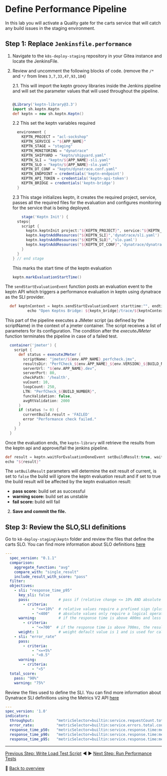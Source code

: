 # Define Performance Pipeline

In this lab you will activate a Quality gate for the carts service that will catch any build issues in the staging environment.

## Step 1: Replace `Jenkinsfile.performance`

1. Navigate to the `k8s-deploy-staging` repository in your Gitea instance and locate the JenkinsFile.
1. Review and uncomment the following blocks of code. (remove the  `/*` and `*/` from lines `3,7,33,47,93,184`)

    2.1. This will import the keptn groovy libraries inside the Jenkins pipeline and will set the parameter values that will used throughout the pipeline.
    ```groovy
    
    @Library('keptn-library@3.3')
    import sh.keptn.Keptn
    def keptn = new sh.keptn.Keptn()
    ```
    2.2 This set the keptn variables required
    ```groovy
      environment {
        KEPTN_PROJECT = "acl-sockshop"
        KEPTN_SERVICE = "${APP_NAME}"
        KEPTN_STAGE = "staging"
        KEPTN_MONITORING = "dynatrace"
        KEPTN_SHIPYARD = "keptn/shipyard.yaml"
        KEPTN_SLI = "keptn/${APP_NAME}-sli.yaml"
        KEPTN_SLO = "keptn/${APP_NAME}-slo.yaml"
        KEPTN_DT_CONF = "keptn/dynatrace.conf.yaml"
        KEPTN_ENDPOINT = credentials('keptn-endpoint')
        KEPTN_API_TOKEN = credentials('keptn-api-token')
        KEPTN_BRIDGE = credentials('keptn-bridge')
      }
    ```
    2.3 This stage initializes keptn, it creates the required project, service, passes all the required files for the evaluation and configures monitoring for the service that is being deployed.
    ```groovy
        stage('Keptn Init') {
      steps{
        script {
          keptn.keptnInit project:"${KEPTN_PROJECT}", service:"${KEPTN_SERVICE}", stage:"${KEPTN_STAGE}", monitoring:"${KEPTN_MONITORING}", shipyard: "${KEPTN_SHIPYARD}"
          keptn.keptnAddResources("${KEPTN_SLI}",'dynatrace/sli.yaml')
          keptn.keptnAddResources("${KEPTN_SLO}",'slo.yaml')
          keptn.keptnAddResources("${KEPTN_DT_CONF}",'dynatrace/dynatrace.conf.yaml')          
        }
      }
    } // end stage
    ```
    This marks the start time of the keptn evaluation

    ```groovy
    keptn.markEvaluationStartTime()
    ```
  The `sendStartEvaluationEvent` function posts an evaluation event to the keptn API which triggers a performance evaluation in keptn using dynatrace as the SLI provider.

  ```groovy
    def keptnContext = keptn.sendStartEvaluationEvent starttime:"", endtime:""
            echo "Open Keptns Bridge: ${keptn_bridge}/trace/${keptnContext}"
  ```

  This part of the pipeline executes a JMeter script (as defined by the scriptName) in the context of a jmeter container. The script receives a list of parameters for its configuration. The condition after the *executeJMeter* function terminates the pipeline in case of a failed test.  

  ```groovy
    container('jmeter') {
      script {
        def status = executeJMeter ( 
          scriptName: "jmeter/${env.APP_NAME}_perfcheck.jmx",
          resultsDir: "PerfCheck_${env.APP_NAME}_${env.VERSION}_${BUILD_NUMBER}",
          serverUrl: "${env.APP_NAME}.dev", 
          serverPort: 80,
          checkPath: '/health',
          vuCount: 10,
          loopCount: 250,
          LTN: "PerfCheck_${BUILD_NUMBER}",
          funcValidation: false,
          avgRtValidation: 2000
        )
        if (status != 0) {
          currentBuild.result = 'FAILED'
          error "Performance check failed."
        }
      }
    }
  ```

  Once the evaluation ends, the `keptn-library` will retrieve the results from the keptn api and approve/fail the jenkins pipeline.

  ```groovy
  def result = keptn.waitForEvaluationDoneEvent setBuildResult:true, waitTime:'5'
  echo "${result}"
  ```

  The `setBuildResult` parameters will determine the exit result of current, is set to `false` the build will ignore the keptn evaluation result and if set to true the build result will be affected by the keptn evaluation result:

  - **pass score:** build set as successful
  - **warning score:** build set as unstable
  - **fail score:** build will fail

2. **Save and commit the file.**






## Step 3: Review the SLO,SLI definitions

Go to `k8-deploy-staging\keptn` folder and review the files that define the carts SLO. You can find more information about SLO definitions [here](https://keptn.sh/docs/0.7.x/quality_gates/slo/)

```yaml
---
  spec_version: "0.1.1"
  comparison:
    aggregate_function: "avg"
    compare_with: "single_result"
    include_result_with_score: "pass"
  filter:
  objectives:
    - sli: "response_time_p95"
      key_sli: false
      pass:             # pass if (relative change <= 10% AND absolute value is < 400ms)
        - criteria:
            - "<=+10%"  # relative values require a prefixed sign (plus or minus)
            - "<400"    # absolute values only require a logical operator
      warning:          # if the response time is above 400ms and less or equal to 700ms, the result should be a warning
        - criteria:
            - "<=700"  # if the response time is above 700ms, the result should be a failure
      weight: 1         # weight default value is 1 and is used for calculating the score
    - sli: "error_rate"
      pass:
        - criteria:
            - "<=+5%"
            - "<0.5"
      warning:
        - criteria:
            - "<5"
  total_score:
    pass: "90%"
    warning: "75%"
```

Review the files used to define the SLI. You can find more information about Dynatrace SLI definitions using the Metrics V2 API [here](https://www.dynatrace.com/support/help/dynatrace-api/environment-api/metric-v2/)

```yaml
---
spec_version: '1.0'
indicators:
  throughput:          "metricSelector=builtin:service.requestCount.total:merge(\"dt.entity.service\"):sum&entitySelector=tag(environment:$STAGE),tag(app:$SERVICE),type(SERVICE)"
  error_rate:          "metricSelector=builtin:service.errors.total.count:merge(\"dt.entity.service\"):avg&entitySelector=tag(environment:$STAGE),tag(app:$SERVICE),type(SERVICE)"
  response_time_p50:   "metricSelector=builtin:service.response.time:merge(\"dt.entity.service\"):percentile(50)&entitySelector=tag(environment:$STAGE),tag(app:$SERVICE),type(SERVICE)"
  response_time_p90:   "metricSelector=builtin:service.response.time:merge(\"dt.entity.service\"):percentile(90)&entitySelector=tag(environment:$STAGE),tag(app:$SERVICE),type(SERVICE)"
  response_time_p95:   "metricSelector=builtin:service.response.time:merge(\"dt.entity.service\"):percentile(95)&entitySelector=tag(environment:$STAGE),tag(app:$SERVICE),type(SERVICE)"
```


---

[Previous Step: Write Load Test Script](../05_Write_Load_Test_Script) :arrow_backward: :arrow_forward: [Next Step: Run Performance Tests](../07_Run_Performance_Tests)

:arrow_up_small: [Back to overview](../)
